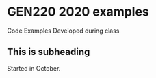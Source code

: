 # GEN220 2020 examples
Code Examples Developed during class

## This is subheading 
Started in October.
